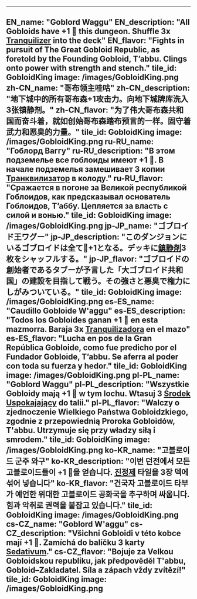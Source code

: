 ---

EN_name: "Goblord Waggu"
EN_description: "All Gobloids have +1 🔸 this dungeon.  Shuffle 3x <a href = '../en/items#Tranquilizer'>Tranquilizer</a> into the deck"
EN_flavor: "Fights in pursuit of The Great Gobloid Republic, as foretold by the Founding Gobloid, T’abbu. Clings onto power with strength and stench."
tile_id: GobloidKing
image: /images/GobloidKing.png
zh-CN_name: "哥布领主哇咕"
zh-CN_description: "地下城中的所有哥布森+1攻击力。向地下城牌库洗入3张镇静剂。"
zh-CN_flavor: "为了伟大哥布森共和国而奋斗着，就如创始哥布森踏布预言的一样。固守着武力和恶臭的力量。"
tile_id: GobloidKing
image: /images/GobloidKing.png
ru-RU_name: "Гоблорд Ваггу"
ru-RU_description: "В этом подземелье все гоблоиды имеют +1 🔸. В начале подземелья замешивает 3 копии <a href = '../ru_ru/items#Tranquilizer'>Транквилизатор</a> в колоду."
ru-RU_flavor: "Сражается в погоне за Великой республикой Гоблоидов, как предсказывал основатель Гоблоидов, Т’аббу. Цепляется за власть с силой и вонью."
tile_id: GobloidKing
image: /images/GobloidKing.png
jp-JP_name: "ゴブロイド王ワグー"
jp-JP_description: "このダンジョンにいるゴブロイドは全て🔸+1となる。デッキに<a href = '../jp_jp/items#Tranquilizer'>鎮静剤</a>3枚をシャッフルする。"
jp-JP_flavor: "ゴブロイドの創始者であるタブーが予言した「大ゴブロイド共和国」の建設を目指して戦う。その強さと悪臭で権力にしがみついている。"
tile_id: GobloidKing
image: /images/GobloidKing.png
es-ES_name: "Caudillo Gobloide W'aggu"
es-ES_description: "Todos los Gobloides ganan +1 🔸 en esta mazmorra. Baraja 3x <a href = '../es_es/items#Tranquilizer'>Tranquilizadora</a> en el mazo"
es-ES_flavor: "Lucha en pos de la Gran República Gobloide, como fue predicho por el Fundador Gobloide, T’abbu. Se aferra al poder con toda su fuerza y hedor."
tile_id: GobloidKing
image: /images/GobloidKing.png
pl-PL_name: "Goblord Waggu"
pl-PL_description: "Wszystkie Gobloidy mają +1 🔸 w tym lochu. Wtasuj 3 <a href = '../pl_pl/items#Tranquilizer'>Środek Uspokajający</a> do talii."
pl-PL_flavor: "Walczy o zjednoczenie Wielkiego Państwa Gobloidzkiego, zgodnie z przepowiednią Proroka Gobloidów, T'abbu. Utrzymuje się przy władzy siłą i smrodem."
tile_id: GobloidKing
image: /images/GobloidKing.png
ko-KR_name: "고블로이드 군주 와구"
ko-KR_description: "이번 던전에서 모든 고블로이드들이 +1 🔸을 얻습니다. <a href = '../ko_kr/items#Tranquilizer'>진정제</a> 타일을 3장 덱에 섞어 넣습니다"
ko-KR_flavor: "건국자 고블로이드 타부가 예언한 위대한 고블로이드 공화국을 추구하며 싸웁니다. 힘과 악취로 권력을 붙잡고 있습니다."
tile_id: GobloidKing
image: /images/GobloidKing.png
cs-CZ_name: "Goblord W'aggu"
cs-CZ_description: "Všichni Gobloidi v této kobce mají +1 🔸.  Zamíchá do balíčku 3 karty <a href = '../cs_cz/items#Tranquilizer'>Sedativum</a>."
cs-CZ_flavor: "Bojuje za Velkou Gobloidskou republiku, jak předpověděl T'abbu, Gobloid–Zakladatel. Síla a zápach vždy zvítězí!"
tile_id: GobloidKing
image: /images/GobloidKing.png
---